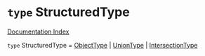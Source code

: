 # `type` StructuredType

[Documentation Index](../README.md)

`type` StructuredType = [ObjectType](../private.interface.ObjectType/README.md) | [UnionType](../private.interface.UnionType/README.md) | [IntersectionType](../private.interface.IntersectionType/README.md)